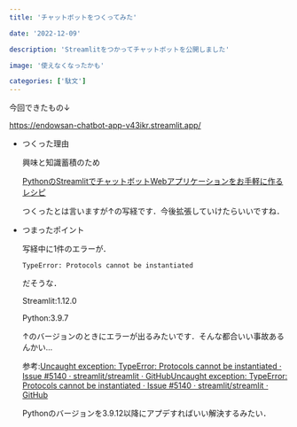 ```yaml
---
title: 'チャットボットをつくってみた'

date: '2022-12-09'

description: 'Streamlitをつかってチャットボットを公開しました'

image: '使えなくなったかも'

categories: ['駄文']
---
```


今回できたもの↓

https://endowsan-chatbot-app-v43ikr.streamlit.app/

- つくった理由
  
  興味と知識蓄積のため
  
  [PythonのStreamlitでチャットボットWebアプリケーションをお手軽に作るレシピ](https://axross-recipe.com/recipes/348)
  
  つくったとは言いますが↑の写経です．今後拡張していけたらいいですね．
  
  

- つまったポイント
  
  写経中に1件のエラーが．
  
  `TypeError: Protocols cannot be instantiated`
  
  だそうな．
  
  Streamlit:1.12.0
  
  Python:3.9.7
  
  ↑のバージョンのときにエラーが出るみたいです．そんな都合いい事故あるんかい...
  
  参考:[Uncaught exception: TypeError: Protocols cannot be instantiated · Issue #5140 · streamlit/streamlit · GitHub](https://github.com/streamlit/streamlit/issues/5140)[Uncaught exception: TypeError: Protocols cannot be instantiated · Issue #5140 · streamlit/streamlit · GitHub](https://github.com/streamlit/streamlit/issues/5140)
  
  Pythonのバージョンを3.9.12以降にアプデすればいい解決するみたい．
